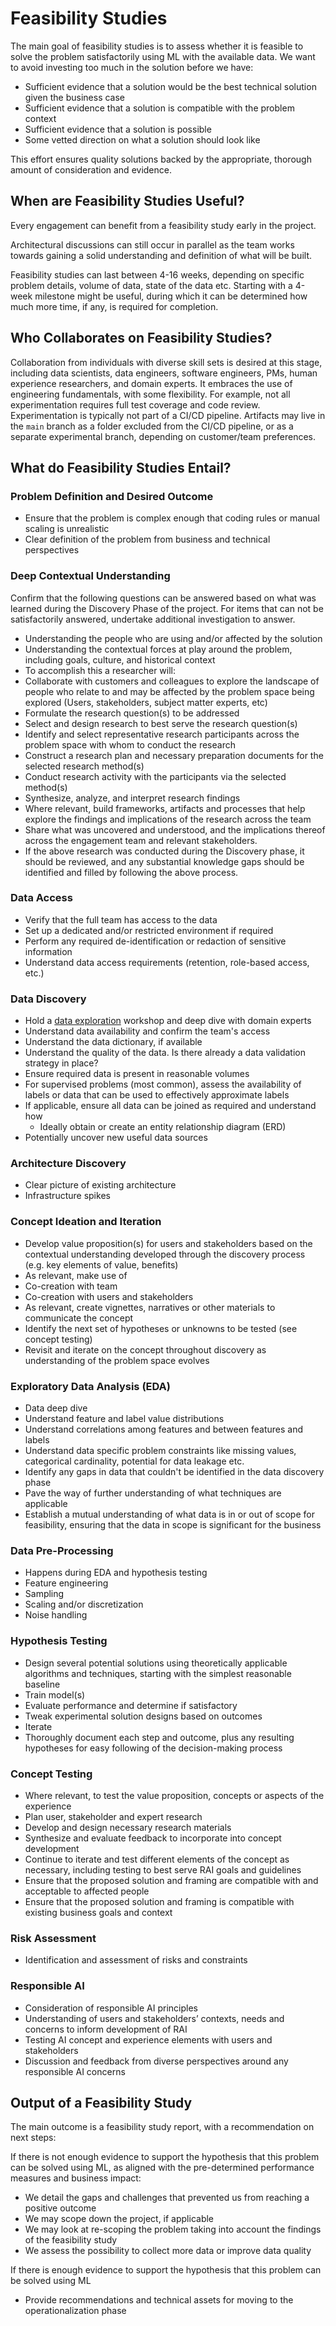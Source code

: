 # Feasibility Studies

The main goal of feasibility studies is to assess whether it is feasible to solve the problem satisfactorily using ML with the available data. We want to avoid investing too much in the solution before we have:

* Sufficient evidence that a solution would be the best technical solution given the business case
* Sufficient evidence that a solution is compatible with the problem context
* Sufficient evidence that a solution is possible
* Some vetted direction on what a solution should look like

This effort ensures quality solutions backed by the appropriate, thorough amount of consideration and evidence.

## When are Feasibility Studies Useful?

Every engagement can benefit from a feasibility study early in the project.

Architectural discussions can still occur in parallel as the team works towards gaining a solid understanding and definition of what will be built.

Feasibility studies can last between 4-16 weeks, depending on specific problem details, volume of data, state of the data etc. Starting with a 4-week milestone might be useful, during which it can be determined how much more time, if any, is required for completion.

## Who Collaborates on Feasibility Studies?

Collaboration from individuals with diverse skill sets is desired at this stage, including data scientists, data engineers, software engineers, PMs, human experience researchers, and domain experts. It embraces the use of engineering fundamentals, with some flexibility. For example, not all experimentation requires full test coverage and code review. Experimentation is typically not part of a CI/CD pipeline. Artifacts may live in the `main` branch as a folder excluded from the CI/CD pipeline, or as a separate experimental branch, depending on customer/team preferences.

## What do Feasibility Studies Entail?

### Problem Definition and Desired Outcome

* Ensure that the problem is complex enough that coding rules or manual scaling is unrealistic
* Clear definition of the problem from business and technical perspectives

### Deep Contextual Understanding

Confirm that the following questions can be answered based on what was learned during the Discovery Phase of the project. For items that can not be satisfactorily answered, undertake additional investigation to answer.

* Understanding the people who are using and/or affected by the solution
* Understanding the contextual forces at play around the problem, including goals, culture, and historical context
* To accomplish this a researcher will:
* Collaborate with customers and colleagues to explore the landscape of people who relate to and may be affected by the problem space being explored (Users, stakeholders, subject matter experts, etc)
* Formulate the research question(s) to be addressed
* Select and design research to best serve the research question(s)
* Identify and select representative research participants across the problem space with whom to conduct the research
* Construct a research plan and necessary preparation documents for the selected research method(s)
* Conduct research activity with the participants via the selected method(s)
* Synthesize, analyze, and interpret research findings
* Where relevant, build frameworks, artifacts and processes that help explore the findings and implications of the research across the team
* Share what was uncovered and understood, and the implications thereof across the engagement team and relevant stakeholders.
* If the above research was conducted during the Discovery phase, it should be reviewed, and any substantial knowledge gaps should be identified and filled by following the above process.

### Data Access

* Verify that the full team has access to the data
* Set up a dedicated and/or restricted environment if required
* Perform any required de-identification or redaction of sensitive information
* Understand data access requirements (retention, role-based access, etc.)

### Data Discovery

* Hold a [data exploration](ml-data-exploration.md) workshop and deep dive with domain experts
* Understand data availability and confirm the team's access
* Understand the data dictionary, if available
* Understand the quality of the data. Is there already a data validation strategy in place?
* Ensure required data is present in reasonable volumes
* For supervised problems (most common), assess the availability of labels or data that can be used to effectively approximate labels
* If applicable, ensure all data can be joined as required and understand how
  * Ideally obtain or create an entity relationship diagram (ERD)
* Potentially uncover new useful data sources

### Architecture Discovery

* Clear picture of existing architecture
* Infrastructure spikes

### Concept Ideation and Iteration

* Develop value proposition(s) for users and stakeholders based on the contextual understanding developed through the discovery process (e.g. key elements of value, benefits)
* As relevant, make use of
* Co-creation with team
* Co-creation with users and stakeholders
* As relevant, create vignettes, narratives or other materials to communicate the concept
* Identify the next set of hypotheses or unknowns to be tested (see concept testing)
* Revisit and iterate on the concept throughout discovery as understanding of the problem space evolves

### Exploratory Data Analysis (EDA)

* Data deep dive
* Understand feature and label value distributions
* Understand correlations among features and between features and labels
* Understand data specific problem constraints like missing values, categorical cardinality, potential for data leakage etc.
* Identify any gaps in data that couldn't be identified in the data discovery phase
* Pave the way of further understanding of what techniques are applicable
* Establish a mutual understanding of what data is in or out of scope for feasibility, ensuring that the data in scope is significant for the business

### Data Pre-Processing

* Happens during EDA and hypothesis testing
* Feature engineering
* Sampling
* Scaling and/or discretization
* Noise handling

### Hypothesis Testing

* Design several potential solutions using theoretically applicable algorithms and techniques, starting with the simplest reasonable baseline
* Train model(s)
* Evaluate performance and determine if satisfactory
* Tweak experimental solution designs based on outcomes
* Iterate
* Thoroughly document each step and outcome, plus any resulting hypotheses for easy following of the decision-making process

### Concept Testing

* Where relevant, to test the value proposition, concepts or aspects of the experience
* Plan user, stakeholder and expert research
* Develop and design necessary research materials
* Synthesize and evaluate feedback to incorporate into concept development
* Continue to iterate and test different elements of the concept as necessary, including testing to best serve RAI goals and guidelines
* Ensure that the proposed solution and framing are compatible with and acceptable to affected people
* Ensure that the proposed solution and framing is compatible with existing business goals and context

### Risk Assessment

* Identification and assessment of risks and constraints

### Responsible AI

* Consideration of responsible AI principles
* Understanding of users and stakeholders’ contexts, needs and concerns to inform development of RAI
* Testing AI concept and experience elements with users and stakeholders
* Discussion and feedback from diverse perspectives around any responsible AI concerns

## Output of a Feasibility Study

The main outcome is a feasibility study report, with a recommendation on next steps:

If there is not enough evidence to support the hypothesis that this problem can be solved using ML, as aligned with the pre-determined performance measures and business impact:

* We detail the gaps and challenges that prevented us from reaching a positive outcome
* We may scope down the project, if applicable
* We may look at re-scoping the problem taking into account the findings of the feasibility study
* We assess the possibility to collect more data or improve data quality

If there is enough evidence to support the hypothesis that this problem can be solved using ML

* Provide recommendations and technical assets for moving to the operationalization phase
